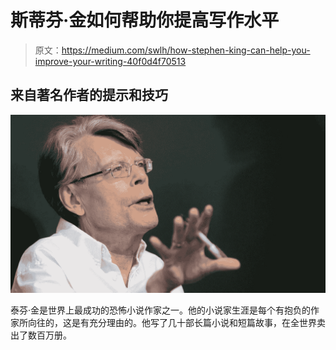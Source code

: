 # 斯蒂芬·金如何帮助你提高写作水平

> 原文：<https://medium.com/swlh/how-stephen-king-can-help-you-improve-your-writing-40f0d4f70513>

## 来自著名作者的提示和技巧

![](img/a816e32f2afee6a83ac041711200f8d8.png)

泰芬·金是世界上最成功的恐怖小说作家之一。他的小说家生涯是每个有抱负的作家所向往的，这是有充分理由的。他写了几十部长篇小说和短篇故事，在全世界卖出了数百万册。